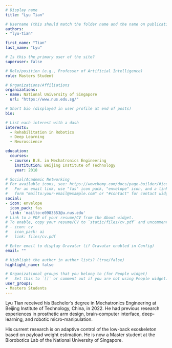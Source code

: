 ```yaml
---
# Display name
title: "Lyu Tian"

# Username (this should match the folder name and the name on publications)
authors:
- "lyu-tian"

first_name: "Tian"
last_name: "Lyu"

# Is this the primary user of the site?
superuser: false

# Role/position (e.g., Professor of Artificial Intelligence)
role: Masters Student

# Organizations/Affiliations
organizations:
- name: National University of Singapore
  url: "https://www.nus.edu.sg/"

# Short bio (displayed in user profile at end of posts)
bio: 

# List each interest with a dash
interests:
  - Rehabilitation in Robotics
  - Deep Learning
  - Neuroscience

education:
  courses:
  - course: B.E. in Mechatronics Engineering
    institution: Beijing Institute of Technology
    year: 2018

# Social/Academic Networking
# For available icons, see: https://wowchemy.com/docs/page-builder/#icons
#   For an email link, use "fas" icon pack, "envelope" icon, and a link in the
#   form "mailto:your-email@example.com" or "#contact" for contact widget.
social:
- icon: envelope
  icon_pack: fas
  link: 'mailto:e0983553@u.nus.edu'
# Link to a PDF of your resume/CV from the About widget.
# To enable, copy your resume/CV to `static/files/cv.pdf` and uncomment the lines below.
# - icon: cv
#   icon_pack: ai
#   link: files/cv.pdf

# Enter email to display Gravatar (if Gravatar enabled in Config)
email: ""

# Highlight the author in author lists? (true/false)
highlight_name: false

# Organizational groups that you belong to (for People widget)
#   Set this to `[]` or comment out if you are not using People widget.
user_groups:
- Masters Students
---
```


Lyu Tian received his Bachelor’s degree in Mechatronics Engineering at Beijing Institute of Technology, China, in 2022. He had previous research experiences in prosthetic arm design, brain-computer interface, deep-learning, and robotic micro-manipulation.

His current research is on adaptive control of the low-back exoskeleton based on payload weight estimation. He is now a Master student at the Biorobotics Lab of the National University of Singapore.
